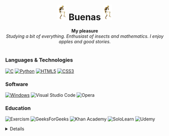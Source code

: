<h1 align="center"><img src="calaca.gif" width="28px" alt="d">  Buenas  <img src="calaca.gif" width="28px" alt="👋"></h1>

<p align="center">
    <b>My pleasure</b><br>
    <i>
        Studying a bit of everything. Enthusiast of insects and mathematics. I enjoy apples and good stories.<br>
    </i><br>
</p>

### Languages & Technologies
[![C](https://img.shields.io/badge/c-black.svg?style=for-the-badge&logo=c&logoColor=FC618D)](https://github.com/Toutl)
[![Python](https://img.shields.io/badge/python-black.svg?style=for-the-badge&logo=python&logoColor=7BD88F)](https://github.com/Toutl)
[![HTML5](https://img.shields.io/badge/html-black.svg?style=for-the-badge&logo=html5&logoColor=FD9353)](https://github.com/Toutl)
[![CSS3](https://img.shields.io/badge/css-black.svg?style=for-the-badge&logo=css3&logoColor=FD9353)](https://github.com/Toutl)

### Software
[![Windows](https://img.shields.io/badge/Windows-black?style=for-the-badge&logo=Windows%2011)](https://github.com/Toutl)
![Visual Studio Code](https://img.shields.io/badge/VS%20Code-black.svg?style=for-the-badge&logo=visual-studio-code&logoColor=0078d7)
![Opera](https://img.shields.io/badge/Opera-black?style=for-the-badge&logo=Opera&logoColor=FF1B2D)


### Education

![Exercism](https://img.shields.io/badge/Exercism-black?style=for-the-badge&logo=exercism&logoColor=009CAB)
![GeeksForGeeks](https://img.shields.io/badge/GeeksforGeeks-black?style=for-the-badge&logo=geeksforgeeks&logoColor=35914c)
![Khan Academy](https://img.shields.io/badge/Khan%20Academy-black.svg?style=for-the-badge&logo=KhanAcademy&logoColor=2314BF96)
![SoloLearn](https://img.shields.io/badge/Sololearn-black?style=for-the-badge&logo=Sololearn&logoColor=lightgrey)
![Udemy](https://img.shields.io/badge/Udemy-black?style=for-the-badge&logo=Udemy&logoColor=A435F0)


<details>
    <p align="center">
        <a href="https://github.com/Toutl">
            <img src="http://github-profile-summary-cards.vercel.app/api/cards/profile-details?username=Toutl&theme=monokai" />
        </a>
        <br>
        <a href="https://github.com/Toutl">
            <img src="https://github-readme-streak-stats.herokuapp.com/?user=Toutl&hide_border=true&theme=monokai" />
        </a>
        <br>
        <a href="https://github.com/Toutl">
            <img src="https://github-readme-stats.vercel.app/api/top-langs/?username=Toutl&hide_border=true&theme=monokai" />
        </a>
    </p>
    
<p align="center">
    <a href="https://github.com/Toutl">
        <img src="https://komarev.com/ghpvc/?username=Toutl&color=8A3882&style=for-the-badge&label=Views" />
    </a>
</p>
</details>

